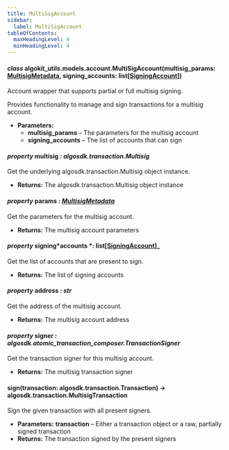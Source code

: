 ```yaml
---
title: MultiSigAccount
sidebar:
  label: MultiSigAccount
tableOfContents:
  maxHeadingLevel: 4
  minHeadingLevel: 4
---
```


#### _class_ algokit_utils.models.account.MultiSigAccount(multisig_params: [MultisigMetadata](MultisigMetadata.md#algokit_utils.models.account.MultisigMetadata), signing_accounts: list[[SigningAccount](SigningAccount.md#algokit_utils.models.account.SigningAccount)])

Account wrapper that supports partial or full multisig signing.

Provides functionality to manage and sign transactions for a multisig account.

- **Parameters:**
  - **multisig_params** – The parameters for the multisig account
  - **signing_accounts** – The list of accounts that can sign

#### _property_ multisig _: algosdk.transaction.Multisig_

Get the underlying algosdk.transaction.Multisig object instance.

- **Returns:**
  The algosdk.transaction.Multisig object instance

#### _property_ params _: [MultisigMetadata](MultisigMetadata.md#algokit_utils.models.account.MultisigMetadata)_

Get the parameters for the multisig account.

- **Returns:**
  The multisig account parameters

#### _property_ signing*accounts *: list[[SigningAccount](SigningAccount.md#algokit_utils.models.account.SigningAccount)]\_

Get the list of accounts that are present to sign.

- **Returns:**
  The list of signing accounts

#### _property_ address _: str_

Get the address of the multisig account.

- **Returns:**
  The multisig account address

#### _property_ signer _: algosdk.atomic_transaction_composer.TransactionSigner_

Get the transaction signer for this multisig account.

- **Returns:**
  The multisig transaction signer

#### sign(transaction: algosdk.transaction.Transaction) → algosdk.transaction.MultisigTransaction

Sign the given transaction with all present signers.

- **Parameters:**
  **transaction** – Either a transaction object or a raw, partially signed transaction
- **Returns:**
  The transaction signed by the present signers
